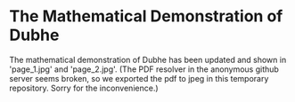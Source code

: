 # The Mathematical Demonstration of Dubhe

The mathematical demonstration of Dubhe has been updated and shown in 'page_1.jpg' and 'page_2.jpg'. (The PDF resolver in the anonymous github server seems broken, so we exported the pdf to jpeg in this temporary repository. Sorry for the inconvenience.)
